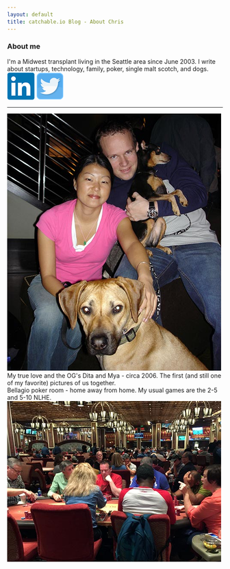 ```yaml
---
layout: default
title: catchable.io Blog - About Chris
---
```

### About me
<div class="row mt-2">
  <div class="col-8">
    I'm a Midwest transplant living in the Seattle area since June 2003. I write about startups, technology, family, poker, single malt scotch, and dogs.
  </div>
  <div class="col-4 text-right">
    <a href="https://www.linkedin.com/in/chundley/" target="_blank"><img src="/assets/img/linkedin.png" class="img-fluid standard mr-2"></a>
    <a href="https://twitter.com/c_hundley" target="_blank"><img src="/assets/img/twitter.png" class="img-fluid standard"></a>
  </div>
</div>
<div class="row mt-4 mb-4">
  <div class="col-12">
    <hr/>
  </div>
</div>
<div class="row">
  <div class="col-7">
    <img src="/assets/img/about-ogs.jpg" class="img-fluid standard">
  </div>
  <div class="col-5 center-vertical">
    My true love and the OG's Dita and Mya - circa 2006. The first (and still one of my favorite) pictures of us together.
  </div>
</div>
<div class="row mt-3">
  <div class="col-5 center-vertical">
    Bellagio poker room - home away from home. My usual games are the 2-5 and 5-10 NLHE.
  </div>
  <div class="col-7">
    <img src="/assets/img/ch-bellagio.jpg" class="img-fluid standard">
  </div>
</div>
